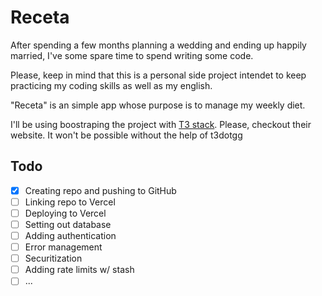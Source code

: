 # Receta

After spending a few months planning a wedding and ending up happily married, I've some spare time to spend writing some code.

Please, keep in mind that this is a personal side project intendet to keep practicing my coding skills as well as my english.

"Receta" is an simple app whose purpose is to manage my weekly diet.

I'll be using boostraping the project with [T3 stack](https://create.t3.gg/). Please, checkout their website. It won't be possible without the help of t3dotgg

## Todo

- [X] Creating repo and pushing to GitHub
- [ ] Linking repo to Vercel
- [ ] Deploying to Vercel
- [ ] Setting out database
- [ ] Adding authentication
- [ ] Error management
- [ ] Securitization
- [ ] Adding rate limits w/ stash
- [ ] ...
